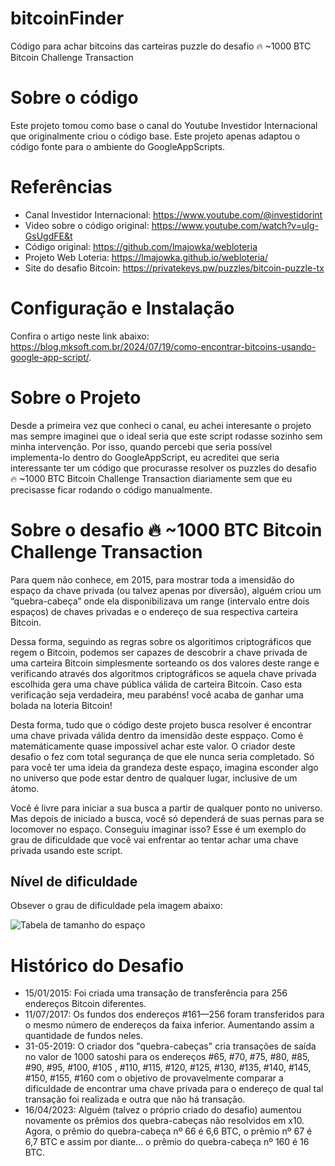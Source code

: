 # bitcoinFinder
Código para achar bitcoins das carteiras puzzle do desafio 🔥 ~1000 BTC Bitcoin Challenge Transaction

# Sobre o código

Este projeto tomou como base o canal do Youtube Investidor Internacional que originalmente criou o código base. Este projeto apenas adaptou o código fonte para o ambiente do GoogleAppScripts.

# Referências

* Canal Investidor Internacional: <https://www.youtube.com/@investidorint>
* Video sobre o código original: <https://www.youtube.com/watch?v=uIg-GsUgdFE&t>
* Código original: <https://github.com/lmajowka/webloteria>
* Projeto Web Loteria: <https://lmajowka.github.io/webloteria/>
* Site do desafio Bitcoin: <https://privatekeys.pw/puzzles/bitcoin-puzzle-tx>

# Configuração e Instalação

Confira o artigo neste link abaixo:<br>
<https://blog.mksoft.com.br/2024/07/19/como-encontrar-bitcoins-usando-google-app-script/>.

# Sobre o Projeto

Desde a primeira vez que conheci o canal, eu achei interesante o projeto mas sempre imaginei que o ideal seria que este script rodasse sozinho sem minha intervenção. Por isso, quando percebi que seria possível implementa-lo dentro do GoogleAppScript, eu acreditei que seria interessante ter um código que procurasse resolver os puzzles do desafio 🔥 ~1000 BTC Bitcoin Challenge Transaction diariamente sem que eu precisasse ficar rodando o código manualmente.

# Sobre o desafio 🔥 ~1000 BTC Bitcoin Challenge Transaction

Para quem não conhece, em 2015, para mostrar toda a imensidão do espaço da chave privada (ou talvez apenas por diversão), alguém criou um “quebra-cabeça” onde ela disponibilizava um range (intervalo entre dois espaços) de chaves privadas e o endereço de sua respectiva carteira Bitcoin.

Dessa forma, seguindo as regras sobre os algoritimos criptográficos que regem o Bitcoin, podemos ser capazes de descobrir a chave privada de uma carteira Bitcoin simplesmente sorteando os dos valores deste range e verificando através dos algoritmos criptográficos se aquela chave privada escolhida gera uma chave pública válida de carteira Bitcoin. Caso esta verificação seja verdadeira, meu parabéns! você acaba de ganhar uma bolada na loteria Bitcoin!

Desta forma, tudo que o código deste projeto busca resolver é encontrar uma chave privada válida dentro da imensidão deste esppaço. Como é matemáticamente quase impossível achar este valor. O criador deste desafio o fez com total segurança de que ele nunca seria completado. Só para você ter uma ideia da grandeza deste espaço, imagina esconder algo no universo que pode estar dentro de qualquer lugar, inclusive de um átomo. 

Você é livre para iniciar a sua busca a partir de qualquer ponto no universo. Mas depois de iniciado a busca, você só dependerá de suas pernas para se locomover no espaço. Conseguiu imaginar isso? Esse é um exemplo do grau de dificuldade que você vai enfrentar ao tentar achar uma chave privada usando este script. 

## Nível de dificuldade

Obsever o grau de dificuldade pela imagem abaixo:

![Tabela de tamanho do espaço](https://privatekeys.pw/images/puzzles/bitcoin-puzzle-tx.jpg)

# Histórico do Desafio

* 15/01/2015: Foi criada uma transação de transferência para 256 endereços Bitcoin diferentes.
* 11/07/2017: Os fundos dos endereços #161—256 foram transferidos para o mesmo número de endereços da faixa inferior. Aumentando assim a quantidade de fundos neles.
* 31-05-2019: O criador dos "quebra-cabeças" cria transações de saída no valor de 1000 satoshi para os endereços #65, #70, #75, #80, #85, #90, #95, #100, #105 , #110, #115, #120, #125, #130, #135, #140, #145, #150, #155, #160 com o objetivo de provavelmente comparar a dificuldade de encontrar uma chave privada para o endereço de qual tal transação foi realizada e outra que não há transação.
* 16/04/2023: Alguém (talvez o próprio criado do desafio) aumentou novamente os prêmios dos quebra-cabeças não resolvidos em x10. Agora, o prêmio do quebra-cabeça nº 66 é 6,6 BTC, o prêmio nº 67 é 6,7 BTC e assim por diante... o prêmio do quebra-cabeça nº 160 é 16 BTC.